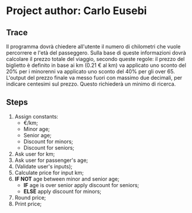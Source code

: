 # Project author: Carlo Eusebi

## Trace

Il programma dovrà chiedere all'utente il numero di chilometri che vuole percorrere e l'età del passeggero.
Sulla base di queste informazioni dovrà calcolare il prezzo totale del viaggio, secondo queste regole:
il prezzo del biglietto è definito in base ai km (0.21 € al km)
va applicato uno sconto del 20% per i minorenni
va applicato uno sconto del 40% per gli over 65.
L'output del prezzo finale va messo fuori con massimo due decimali, per indicare centesimi sul prezzo. Questo richiederà un minimo di ricerca.

## Steps

1. Assign constants:
    - €/km;
    - Minor age;
    - Senior age;
    - Discount for minors;
    - Discount for seniors;
1. Ask user for km;
1. Ask user for passenger's age;
1. (Validate user's inputs);
1. Calculate price for input km;
1. **IF NOT** age between minor and senior age;
    - **IF** age is over senior apply discount for seniors;
    - **ELSE** apply discount for minors;
1. Round price;
1. Print price;
 